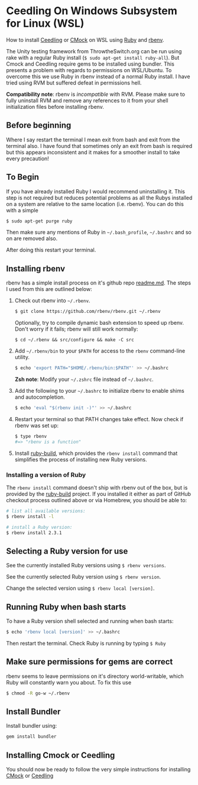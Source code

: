 # Ceedling On Windows Subsystem for Linux (WSL)
How to install 
[Ceedling](https://github.com/ThrowTheSwitch/Ceedling/blob/master/README.md) 
or [CMock](https://github.com/ThrowTheSwitch/CMock/blob/master/README.md) 
on WSL using [Ruby](https://www.ruby-lang.org/en/documentation/installation/#apt) 
and [rbenv](https://github.com/rbenv/rbenv/blob/master/README.md).

The Unity testing framework from ThrowtheSwitch.org can be run using 
rake with a regular Ruby install (`$ sudo apt-get install ruby-all`).
But Cmock and Ceedling require gems to be installed using bundler. 
This presents a problem with regards to permissions on WSL/Ubuntu.
To overcome this we use Ruby in rbenv instead of a normal Ruby install. 
I have tried using RVM but suffered defeat in permissions hell.

**Compatibility note**: rbenv is _incompatible_ with RVM. Please make
  sure to fully uninstall RVM and remove any references to it from
  your shell initialization files before installing rbenv.
  
## Before beginning ##
Where I say restart the terminal I mean exit from bash and exit from
the terminal also. I have found that sometimes only an exit from bash 
is required but this appears inconsistent and it makes for a smoother 
install to take every precaution!

## To Begin ##
If you have already installed Ruby I would recommend uninstalling it. 
This step is not required but reduces potential problems as all the 
Rubys installed on a system are relative to the same location (i.e. 
rbenv). You can do this with a simple 

~~~ sh
$ sudo apt-get purge ruby
~~~

Then make sure any mentions of Ruby in `~/.bash_profile`, `~/.bashrc` 
and so on are removed also. 

After doing this restart your terminal.

## Installing rbenv 
rbenv has a simple install process on it's github repo 
[readme.md](https://github.com/rbenv/rbenv/blob/master/README.md). 
The steps I used from this are outlined below:

1. Check out rbenv into `~/.rbenv`.

    ~~~ sh
    $ git clone https://github.com/rbenv/rbenv.git ~/.rbenv
    ~~~

    Optionally, try to compile dynamic bash extension to speed up rbenv. 
    Don't worry if it fails; rbenv will still work normally:

    ~~~
    $ cd ~/.rbenv && src/configure && make -C src
    ~~~

2. Add `~/.rbenv/bin` to your `$PATH` for access to the `rbenv`
   command-line utility.

    ~~~ sh
    $ echo 'export PATH="$HOME/.rbenv/bin:$PATH"' >> ~/.bashrc
    ~~~

    **Zsh note**: Modify your `~/.zshrc` file instead of `~/.bashrc`.

3. Add the following to your `~/.bashrc` to initialize rbenv to enable 
   shims and autocompletion.
   
   ~~~ sh
   $ echo 'eval "$(rbenv init -)"' >> ~/.bashrc
   ~~~

4. Restart your terminal so that PATH changes take effect. Now check 
   if rbenv was set up:

    ~~~ sh
    $ type rbenv
    #=> "rbenv is a function"
    ~~~

5.  Install [ruby-build](https://github.com/rbenv/ruby-build#readme), 
    which provides the `rbenv install` command that simplifies the 
    process of installing new Ruby versions.
    
### Installing a version of Ruby ##
The `rbenv install` command doesn't ship with rbenv out of the box, but
is provided by the [ruby-build](https://github.com/rbenv/ruby-build#readme) 
project. If you installed it either as part of GitHub checkout process 
outlined above or via Homebrew, you should be able to:

~~~ sh
# list all available versions:
$ rbenv install -l

# install a Ruby version:
$ rbenv install 2.3.1
~~~

## Selecting a Ruby version for use ##
See the currently installed Ruby versions using `$ rbenv versions`.

See the currently selected Ruby version using `$ rbenv version`.

Change the selected version using `$ rbenv local [version]`.

## Running Ruby when bash starts ##
To have a Ruby version shell selected and running when bash starts:

~~~ sh
$ echo 'rbenv local [version]' >> ~/.bashrc
~~~

Then restart the terminal. Check Ruby is running by typing `$ Ruby`

## Make sure permissions for gems are correct
rbenv seems to leave permissions on it's directory world-writable, which 
Ruby will constantly warn you about. To fix this use 

~~~ sh
$ chmod -R go-w ~/.rbenv
~~~

## Install Bundler
Install bundler using:

~~~ sh
gem install bundler
~~~

## Installing Cmock or Ceedling
You should now be ready to follow the very simple instructions for 
installing [CMock](https://github.com/ThrowTheSwitch/CMock/blob/master/README.md) 
or [Ceedling](https://github.com/ThrowTheSwitch/Ceedling/blob/master/README.md)
